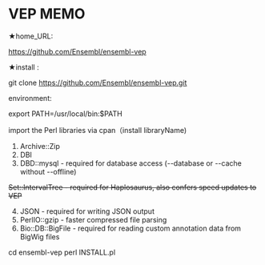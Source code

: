 # VEP MEMO

★home_URL:

https://github.com/Ensembl/ensembl-vep


★install : 

git clone https://github.com/Ensembl/ensembl-vep.git


environment:

export PATH=/usr/local/bin:$PATH

import the Perl libraries via cpan（install libraryName)

1) Archive::Zip
2) DBI
3) DBD::mysql - required for database access (--database or --cache without --offline)

<s> Set::IntervalTree - required for Haplosaurus, also confers speed updates to VEP </s>

4) JSON - required for writing JSON output
5) PerlIO::gzip - faster compressed file parsing
6) Bio::DB::BigFile - required for reading custom annotation data from BigWig files


cd ensembl-vep
perl INSTALL.pl



